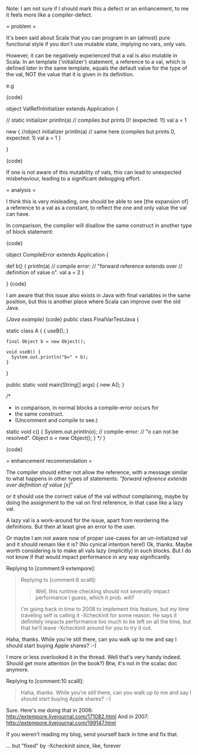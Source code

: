 Note: I am not sure if I should mark this a defect or an enhancement, to me it feels more like a compiler-defect.

= problem =

It's been said about Scala that you can program in an (almost) pure functional style if you don't use mutable state, implying no vars, only vals.

However, it can be negatively experienced that a val is also mutable in Scala: In an template ('initializer') statement, a reference to a val, which is defined _later_ in the same template, equals the default value for the type of the val, NOT the value that it is given in its definition.

e.g

{code}

object ValRefInInitializer extends Application {
	
  // static initializer	
  println(a) // compiles but prints 0! (expected: 1!)
  val a = 1	
	
  new {	
    //object initializer
    println(a) // same here (compiles but prints 0, expected: 1)
    val a = 1
  }
	
}

{code}

If one is not aware of this mutability of vals, this can lead to unexpected misbehaviour, leading to a significant debugging effort.

= analysis =

I think this is very misleading, one should be able to see [the expansion of] a reference to a val as a constant, to reflect the one and only value the val can have.

In comparison, the compiler will disallow the same construct in another type of block statement:

{code}

object CompileError extends Application {

  def b() {
    println(a) // compile error:
	       // "forward reference extends over
               // definition of value o".
    val a = 2
  }

}
{code}

I am aware that this issue also exists in Java with final variables in the same position, but this is another place where Scala can improve over the old Java.

_(Java example)_
{code}
public class FinalVarTestJava {

  static class A {
    {
      useB();
    }
    
    final Object b = new Object();
		
    void useB() {
      System.out.println("b=" + b);
    }
  }
	
  public static void main(String[] args) {
    new A();
  }
	
  /* 
   * in comparison, in normal blocks a compile-error occurs for 
   * the same construct.
   * (Uncomment and compile to see.)
	 
   static void c() {
     System.out.println(o); // compile-error:
                            // "o can not be resolved".
     Object o = new Object();
   }
   */
}

{code}


= enhancement recommendation =

The compiler should either not allow the reference, with a message similar to what happens in other types of statements: _"forward reference extends over definition of value [x]"_

or it should use the correct value of the val without complaining, maybe by doing the assignment to the val on first reference, in that case like a lazy val.

A lazy val is a work-around for the issue, apart from reordering the  definitions. But then at least give an error to the user. 

Or maybe I am not aware now of proper use-cases for an un-initialized val and it should remain like it is? (No cynical intention here!)
Ok, thanks. Maybe worth considering is to make all vals lazy (implicitly) in such blocks. But I do not know if that would impact performance in any way significantly.

Replying to [comment:9 extempore]:
> Replying to [comment:8 scalll]:
> > Well, this runtime checking should not severally impact performance I guess, which it prob. will?
> 
> I'm going back in time to 2008 to implement this feature, but my time traveling self is calling it -Xcheckinit for some reason.  He says it definitely impacts performance too much to be left on all the time, but that he'll leave -Xcheckinit around for you to try it out.

Haha, thanks. While you're still there, can you walk up to me and say I should start buying Apple shares? :-) 

I more or less overlooked it in the thread. Well that's very handy indeed. Should get more attention (in the book?)
Btw, it's not in the scalac doc anymore.

Replying to [comment:10 scalll]:
> Haha, thanks. While you're still there, can you walk up to me and say I should start buying Apple shares? :-) 

Sure.  <Time travel happens> Here's me doing that in 2006: http://extempore.livejournal.com/171082.html
And in 2007: http://extempore.livejournal.com/199147.html

If you weren't reading my blog, send yourself back in time and fix that.

... but "fixed" by -Xcheckinit since, like, forever
